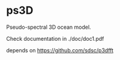 # ps3D
Pseudo-spectral 3D ocean model.

Check documentation in ./doc/doc1.pdf

depends on https://github.com/sdsc/p3dfft
